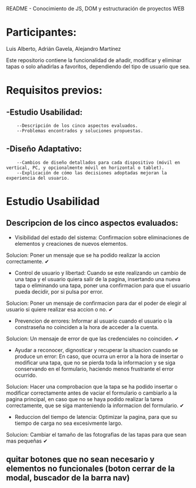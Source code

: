 README - Conocimiento de JS, DOM y estructuración de proyectos WEB

# Participantes:

Luis Alberto, Adrián Gavela, Alejandro Martínez

Este repositorio contiene la funcionalidad de añadir, modificar y eliminar tapas o solo añadirlas a favoritos, dependiendo del tipo de usuario que sea.

# Requisitos previos:

## -Estudio Usabilidad:
        --Descripción de los cinco aspectos evaluados.
        --Problemas encontrados y soluciones propuestas.
## -Diseño Adaptativo:
        --Cambios de diseño detallados para cada dispositivo (móvil en vertical, PC, y opcionalmente móvil en horizontal o tablet).
        --Explicación de cómo las decisiones adoptadas mejoran la experiencia del usuario.

# Estudio Usabilidad
## Descripcion de los cinco aspectos evaluados:
- Visibilidad del estado del sistema:
Confirmacion sobre eliminaciones de elementos y creaciones de nuevos elementos.

Solucion: Poner un mensaje que se ha podido realizar la accion correctamente. ✔

- Control de usuario y libertad:
Cuando se este realizando un cambio de una tapa y el usuario quiera salir de la pagina, insertando una nueva tapa o eliminando una tapa, poner una confirmacion para que el usuario pueda decidir, por si pulsa por error.

Solucion: Poner un mensaje de confirmacion para dar el poder de elegir al usuario si quiere realizar esa accion o no. ✔


- Prevencion de errores:
Informar al usuario cuando el usuario o la constraseña no coinciden a la hora de acceder a la cuenta.

Solucion: Un mensaje de error de que las credenciales no coinciden. ✔

- Ayudar a reconocer, dignosticar y recuperar la situacion cuando se produce un error:
En caso, que ocurra un error a la hora de insertar o modificar una tapa, que no se pierda toda la informacion y se siga conservando en el formulario, haciendo menos frustrante el error ocurrido.

Solucion: Hacer una comprobacion que la tapa se ha podido insertar o modificar correctamente antes de vaciar el formulario o cambiarlo a la pagina principal, en caso que no se haya podido realizar la tarea correctamente, que se siga manteniendo la informacion del formulario. ✔

- Reduccion del tiempo de latencia:
Optimizar la pagina, para que su tiempo de carga no sea excesivmente largo.

Solucion: Cambiar el tamaño de las fotografias de las tapas para que sean mas pequeñas ✔

## quitar botones que no sean necesario y elementos no funcionales (boton cerrar de la modal, buscador de la barra nav)
